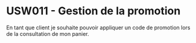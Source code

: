 # USW011 - Gestion de la promotion

En tant que client je souhaite pouvoir appliquer un code de promotion lors de la consultation de mon panier.
